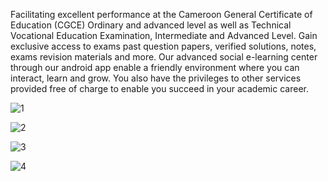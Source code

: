 
Facilitating excellent performance at the Cameroon General Certificate of Education (CGCE) Ordinary and advanced level as well as Technical Vocational Education Examination, Intermediate and Advanced Level. Gain exclusive access to exams past question papers, verified solutions, notes, exams revision materials and more.
Our advanced social e-learning center through our android app enable a friendly environment where you can interact, learn and grow. You also have the privileges to other services provided free of charge to enable you succeed in your academic career.


![1](https://github.com/lokesharora006/GCEPlusELearning/assets/95680638/93d93874-7c7f-4960-b2e2-e7b6782e7fbf)


![2](https://github.com/lokesharora006/GCEPlusELearning/assets/95680638/dd9d2db5-3ec2-4b74-8bba-421beb816b1d)


![3](https://github.com/lokesharora006/GCEPlusELearning/assets/95680638/e0866208-2562-4a35-8b76-db5e879341bd)


![4](https://github.com/lokesharora006/GCEPlusELearning/assets/95680638/a9d9d1ed-56d6-4c56-b927-ef3f1a1d8802)


